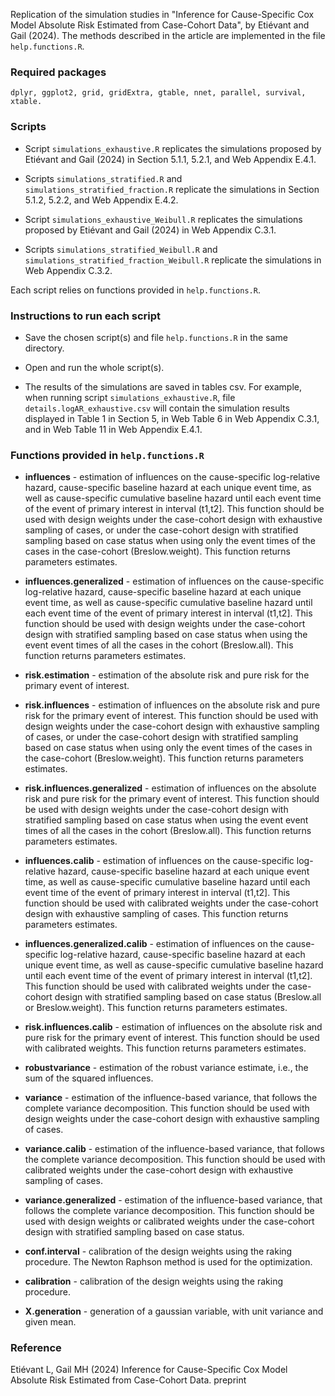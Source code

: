 Replication of the simulation studies in "Inference for Cause-Specific Cox Model Absolute Risk Estimated from Case-Cohort Data", by Etiévant and Gail (2024). The methods described in the article are implemented in the file `help.functions.R`.

### Required packages 

```
dplyr, ggplot2, grid, gridExtra, gtable, nnet, parallel, survival, xtable.
```

### Scripts

* Script `simulations_exhaustive.R` replicates the simulations proposed by Etiévant and Gail (2024) in Section 5.1.1, 5.2.1, and Web Appendix E.4.1.

* Scripts `simulations_stratified.R` and `simulations_stratified_fraction.R` replicate the simulations in Section 5.1.2, 5.2.2, and Web Appendix E.4.2.

* Script `simulations_exhaustive_Weibull.R` replicates the simulations proposed by Etiévant and Gail (2024) in Web Appendix C.3.1.

* Scripts `simulations_stratified_Weibull.R` and `simulations_stratified_fraction_Weibull.R` replicate the simulations in Web Appendix C.3.2.

Each script relies on functions provided in `help.functions.R`.


### Instructions to run each script

* Save the chosen script(s) and file `help.functions.R` in the same directory.

* Open and run the whole script(s).

* The results of the simulations are saved in tables csv. For example, when running script `simulations_exhaustive.R`, file `details.logAR_exhaustive.csv` will contain the simulation results displayed in Table 1 in Section 5, in Web Table 6 in Web Appendix C.3.1, and in Web Table 11 in Web Appendix E.4.1.


### Functions provided in `help.functions.R`

* **influences** - estimation of influences on the cause-specific log-relative hazard, cause-specific baseline hazard at each unique event time, as well as cause-specific cumulative baseline hazard until each event time of the event of primary interest in interval (t1,t2]. This function should be used with design weights under the case-cohort design with exhaustive sampling of cases, or under the case-cohort design with stratified sampling based on case status when using only the event times of the cases in the case-cohort (Breslow.weight). This function returns parameters estimates.

* **influences.generalized** - estimation of influences on the cause-specific log-relative hazard, cause-specific baseline hazard at each unique event time, as well as cause-specific cumulative baseline hazard until each event time of the event of primary interest in interval (t1,t2]. This function should be used with design weights under the case-cohort design with stratified sampling based on case status when using the event event times of all the cases in the cohort (Breslow.all). This function returns parameters estimates.

* **risk.estimation** - estimation of the absolute risk and pure risk for the primary event of interest.

* **risk.influences** - estimation of influences on the absolute risk and pure risk for the primary event of interest. This function should be used with design weights under the case-cohort design with exhaustive sampling of cases, or under the case-cohort design with stratified sampling based on case status when using only the event times of the cases in the case-cohort (Breslow.weight). This function returns parameters estimates.

* **risk.influences.generalized** - estimation of influences on the absolute risk and pure risk for the primary event of interest. This function should be used with design weights under the case-cohort design with stratified sampling based on case status when using the event event times of all the cases in the cohort (Breslow.all). This function returns parameters estimates.

* **influences.calib** - estimation of influences on the cause-specific log-relative hazard, cause-specific baseline hazard at each unique event time, as well as cause-specific cumulative baseline hazard until each event time of the event of primary interest in interval (t1,t2]. This function should be used with calibrated weights under the case-cohort design with exhaustive sampling of cases. This function returns parameters estimates.

* **influences.generalized.calib** - estimation of influences on the cause-specific log-relative hazard, cause-specific baseline hazard at each unique event time, as well as cause-specific cumulative baseline hazard until each event time of the event of primary interest in interval (t1,t2]. This function should be used with calibrated weights under the case-cohort design with stratified sampling  based on case status (Breslow.all or Breslow.weight). This function returns parameters estimates.

* **risk.influences.calib** - estimation of influences on the absolute risk and pure risk for the primary event of interest. This function should be used with calibrated weights. This function returns parameters estimates.

* **robustvariance** - estimation of the robust variance estimate, i.e., the sum of the squared influences.

* **variance** - estimation of the influence-based variance, that follows the complete variance decomposition. This function should be used with design weights under the case-cohort design with exhaustive sampling of cases.

* **variance.calib** - estimation of the influence-based variance, that follows the complete variance decomposition. This function should be used with calibrated weights under the case-cohort design with exhaustive sampling of cases.

* **variance.generalized** - estimation of the influence-based variance, that follows the complete variance decomposition. This function should be used with design weights or calibrated weights under the case-cohort design with stratified sampling based on case status.

* **conf.interval** - calibration of the design weights using the raking procedure. The Newton Raphson method is used for the optimization.

* **calibration** - calibration of the design weights using the raking procedure.

* **X.generation** - generation of a gaussian variable, with unit variance and given mean.


### Reference

Etiévant L, Gail MH (2024) Inference for Cause-Specific Cox Model Absolute Risk Estimated from Case-Cohort Data. preprint
